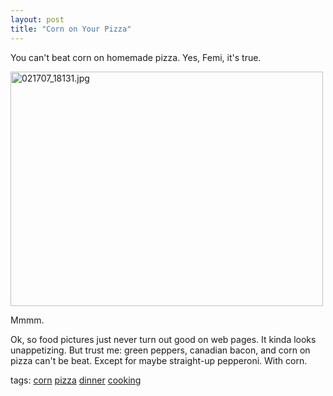 ```yaml
---
layout: post
title: "Corn on Your Pizza"
---
```


<p>You can't beat corn on homemade pizza. Yes, Femi, it's true.</p>
<p><a title="Photo Sharing" href="http://www.flickr.com/photos/kindohm/393441410/"><img border="0" height="375" alt="021707_18131.jpg" width="500" src="http://farm1.static.flickr.com/172/393441410_94f6721c58.jpg" /></a></p>
<p>Mmmm.</p>
<p>Ok, so food pictures just never turn out good on web pages.  It kinda looks unappetizing.  But trust me: green peppers, canadian bacon, and corn on pizza can't be beat.  Except for maybe straight-up pepperoni.  With corn.</p>
  
<p class="tags">tags: <a href="http://technorati.com/tag/corn" target="_blank" rel="tag">corn</a> <a href="http://technorati.com/tag/pizza" target="_blank" rel="tag">pizza</a> <a href="http://technorati.com/tag/dinner" target="_blank" rel="tag">dinner</a> <a href="http://technorati.com/tag/cooking" target="_blank" rel="tag">cooking</a> </p>
 
